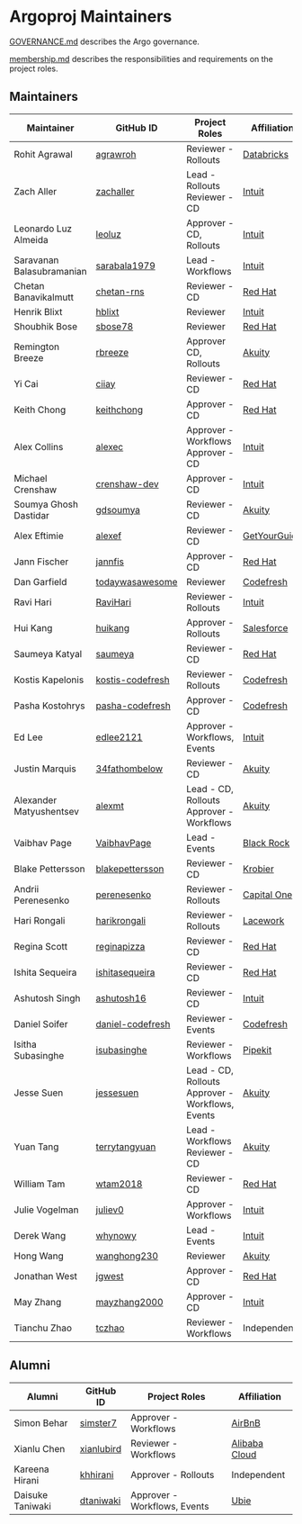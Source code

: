# Argoproj Maintainers

[GOVERNANCE.md](https://github.com/argoproj/argoproj/blob/master/community/GOVERNANCE.md) describes the Argo governance.

[membership.md](https://github.com/argoproj/argoproj/blob/master/community/membership.md) describes the responsibilities and requirements on the project roles. 

## Maintainers

| Maintainer                | GitHub ID                                               | Project Roles                                         | Affiliation                                     |
|---------------------------|---------------------------------------------------------|-------------------------------------------------------|-------------------------------------------------|
| Rohit Agrawal             | [agrawroh](https://github.com/agrawroh)                 | Reviewer - Rollouts                                   | [Databricks](https://databricks.com/)           |
| Zach Aller                | [zachaller](https://github.com/zachaller)               | Lead - Rollouts <br/>Reviewer - CD                    | [Intuit](https://www.github.com/intuit/)        |
| Leonardo Luz Almeida      | [leoluz](https://github.com/leoluz)                     | Approver - CD, Rollouts                               | [Intuit](https://www.github.com/intuit/)        |
| Saravanan Balasubramanian | [sarabala1979](https://github.com/sarabala1979)         | Lead - Workflows                                      | [Intuit](https://www.github.com/intuit/)        |
| Chetan Banavikalmutt      | [chetan-rns](https://github.com/chetan-rns)             | Reviewer - CD                                         | [Red Hat](https://www.github.com/redhat/)       |
| Henrik Blixt              | [hblixt](https://github.com/hblixt)                     | Reviewer                                              | [Intuit](https://www.github.com/intuit/)        |
| Shoubhik Bose             | [sbose78](https://github.com/sbose78)                   | Reviewer                                              | [Red Hat](https://www.github.com/redhat/)       |
| Remington Breeze          | [rbreeze](https://github.com/rbreeze)                   | Approver CD, Rollouts                                 | [Akuity](https://akuity.io/)                    |
| Yi Cai                    | [ciiay](https://github.com/ciiay)                       | Reviewer - CD                                         | [Red Hat](https://www.github.com/redhat/)       |
| Keith Chong               | [keithchong](https://github.com/keithchong)             | Approver - CD                                         | [Red Hat](https://www.github.com/redhat/)       |
| Alex Collins              | [alexec](https://github.com/alexec)                     | Approver - Workflows <br/>Approver - CD               | [Intuit](https://www.github.com/intuit/)        |
| Michael Crenshaw          | [crenshaw-dev](https://github.com/crenshaw-dev)         | Approver - CD                                         | [Intuit](https://www.github.com/intuit/)        |
| Soumya Ghosh Dastidar     | [gdsoumya](https://github.com/gdsoumya)                 | Reviewer - CD                                         | [Akuity](https://akuity.io/)                    |
| Alex Eftimie              | [alexef](https://github.com/alexef)                     | Reviewer - CD                                         | [GetYourGuide](https://www.getyourguide.com/)   |
| Jann Fischer              | [jannfis](https://github.com/jannfis)                   | Approver - CD                                         | [Red Hat](https://www.github.com/redhat/)       |
| Dan Garfield              | [todaywasawesome](https://github.com/todaywasawesome)   | Reviewer                                              | [Codefresh](https://www.github.com/codefresh/)  |
| Ravi Hari                 | [RaviHari](https://github.com/RaviHari)                 | Reviewer - Rollouts                                   | [Intuit](https://www.github.com/intuit/)        |
| Hui Kang                  | [huikang](https://github.com/huikang)                   | Approver - Rollouts                                   | [Salesforce](https://salesforce.com/)           |
| Saumeya Katyal            | [saumeya](https://github.com/saumeya)                   | Reviewer - CD                                         | [Red Hat](https://www.github.com/redhat/)       |
| Kostis Kapelonis          | [kostis-codefresh](https://github.com/kostis-codefresh) | Reviewer - Rollouts                                   | [Codefresh](https://www.github.com/codefresh/)  |
| Pasha Kostohrys           | [pasha-codefresh](https://github.com/pasha-codefresh)   | Approver - CD                                         | [Codefresh](https://www.github.com/codefresh/)  |
| Ed Lee                    | [edlee2121](https://github.com/edlee2121)               | Approver - Workflows, Events                          | [Intuit](https://www.github.com/intuit/)        |
| Justin Marquis            | [34fathombelow](https://github.com/34fathombelow)       | Reviewer - CD                                         | [Akuity](https://akuity.io/)                    |
| Alexander Matyushentsev   | [alexmt](https://github.com/alexmt)                     | Lead - CD, Rollouts <br/>Approver - Workflows         | [Akuity](https://akuity.io/)                    |
| Vaibhav Page              | [VaibhavPage](https://github.com/VaibhavPage)           | Lead - Events                                         | [Black Rock](https://www.github.com/blackrock/) |
| Blake Pettersson          | [blakepettersson](https://github.com/blakepettersson)   | Reviewer - CD                                         | [Krobier](https://www.krobier.com)              |
| Andrii Perenesenko        | [perenesenko](https://github.com/perenesenko)           | Reviewer - Rollouts                                   | [Capital One](https://github.com/capitalone/)   |
| Hari Rongali              | [harikrongali](https://github.com/harikrongali)         | Reviewer - Rollouts                                   | [Lacework](https://github.com/lacework)         |
| Regina Scott              | [reginapizza](https://github.com/reginapizza)           | Reviewer - CD                                         | [Red Hat](https://www.github.com/redhat/)       |
| Ishita Sequeira           | [ishitasequeira](https://github.com/ishitasequeira)     | Reviewer - CD                                         | [Red Hat](https://www.github.com/redhat/)       |
| Ashutosh Singh            | [ashutosh16](https://github.com/ashutosh16)             | Reviewer - CD                                         | [Intuit](https://www.github.com/intuit/)        |
| Daniel Soifer             | [daniel-codefresh](https://github.com/daniel-codefresh) | Reviewer - Events                                     | [Codefresh](https://www.github.com/codefresh/)  |
| Isitha Subasinghe         | [isubasinghe](https://github.com/isubasinghe)           | Reviewer - Workflows                                  | [Pipekit](https://pipekit.io/)                  |
| Jesse Suen                | [jessesuen](https://github.com/jessesuen)               | Lead - CD, Rollouts <br/>Approver - Workflows, Events | [Akuity](https://akuity.io/)                    |
| Yuan Tang                 | [terrytangyuan](https://github.com/terrytangyuan)       | Lead - Workflows <br/>Reviewer - CD                   | [Akuity](https://akuity.io/)                    |
| William Tam               | [wtam2018](https://github.com/wtam2018)                 | Reviewer - CD                                         | [Red Hat](https://www.github.com/redhat/)       |
| Julie Vogelman            | [juliev0](https://github.com/juliev0)                   | Approver - Workflows                                  | [Intuit](https://www.github.com/intuit/)        |
| Derek Wang                | [whynowy](https://github.com/whynowy)                   | Lead - Events                                         | [Intuit](https://www.github.com/intuit/)        |
| Hong Wang                 | [wanghong230](https://github.com/wanghong230)           | Reviewer                                              | [Akuity](https://akuity.io/)                    |
| Jonathan West             | [jgwest](https://github.com/jgwest)                     | Approver - CD                                         | [Red Hat](https://www.github.com/redhat/)       |
| May Zhang                 | [mayzhang2000](https://github.com/mayzhang2000)         | Approver - CD                                         | [Intuit](https://www.github.com/intuit/)        |
| Tianchu Zhao              | [tczhao](https://github.com/tczhao)                     | Reviewer - Workflows                                  | Independent                                     |

## Alumni

| Alumni           | GitHub ID                                   | Project Roles                | Affiliation                                |
|------------------|---------------------------------------------|------------------------------|--------------------------------------------|
| Simon Behar      | [simster7](https://github.com/simster7)     | Approver - Workflows         | [AirBnB](https://www.github.com/airbnb/)   |
| Xianlu Chen      | [xianlubird](https://github.com/xianlubird) | Reviewer - Workflows         | [Alibaba Cloud](https://github.com/aliyun) |
| Kareena Hirani   | [khhirani](https://github.com/khhirani)     | Approver - Rollouts          | Independent                                |
| Daisuke Taniwaki | [dtaniwaki](https://github.com/dtaniwaki)   | Approver - Workflows, Events | [Ubie](https://ubie.life/)                 |
